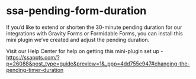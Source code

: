 # ssa-pending-form-duration
If you’d like to extend or shorten the 30-minute pending duration for our integrations with Gravity Forms or Formidable Forms, 
you can install this mini plugin we’ve created and adjust the pending duration. 

Visit our Help Center for help on getting this mini-plugin set up - https://ssappts.com/?p=26088&post_type=guide&preview=1&_ppp=4dd755e947#changing-the-pending-timer-duration
